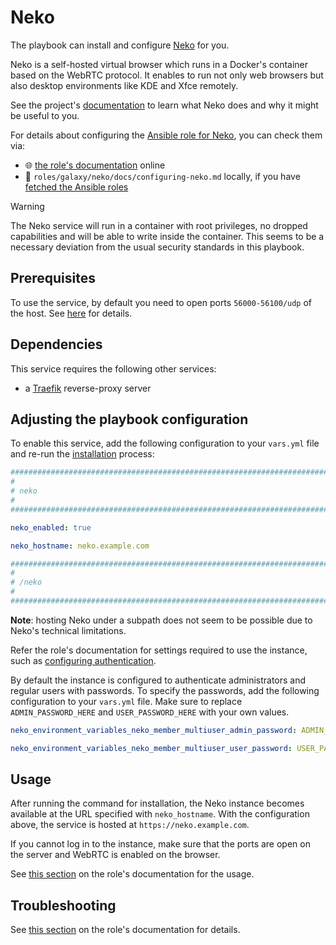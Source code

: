 <!--
SPDX-FileCopyrightText: 2020 - 2024 MDAD project contributors
SPDX-FileCopyrightText: 2020 - 2024 Slavi Pantaleev
SPDX-FileCopyrightText: 2020 Aaron Raimist
SPDX-FileCopyrightText: 2020 Chris van Dijk
SPDX-FileCopyrightText: 2020 Dominik Zajac
SPDX-FileCopyrightText: 2020 Mickaël Cornière
SPDX-FileCopyrightText: 2022 François Darveau
SPDX-FileCopyrightText: 2022 Julian Foad
SPDX-FileCopyrightText: 2022 Warren Bailey
SPDX-FileCopyrightText: 2023 Antonis Christofides
SPDX-FileCopyrightText: 2023 Felix Stupp
SPDX-FileCopyrightText: 2023 Pierre 'McFly' Marty
SPDX-FileCopyrightText: 2024 Julian-Samuel Gebühr
SPDX-FileCopyrightText: 2024 - 2025 Suguru Hirahara

SPDX-License-Identifier: AGPL-3.0-or-later
-->

# Neko

The playbook can install and configure [Neko](https://neko.m1k1o.net/) for you.

Neko is a self-hosted virtual browser which runs in a Docker's container based on the WebRTC protocol. It enables to run not only web browsers but also desktop environments like KDE and Xfce remotely.

See the project's [documentation](https://neko.m1k1o.net/docs/v3/introduction) to learn what Neko does and why it might be useful to you.

For details about configuring the [Ansible role for Neko](https://github.com/mother-of-all-self-hosting/ansible-role-neko), you can check them via:
- 🌐 [the role's documentation](https://github.com/mother-of-all-self-hosting/ansible-role-neko/blob/main/docs/configuring-neko.md) online
- 📁 `roles/galaxy/neko/docs/configuring-neko.md` locally, if you have [fetched the Ansible roles](../installing.md)

> [!WARNING]
> The Neko service will run in a container with root privileges, no dropped capabilities and will be able to write inside the container. This seems to be a necessary deviation from the usual security standards in this playbook.

## Prerequisites

To use the service, by default you need to open ports `56000-56100/udp` of the host. See [here](https://neko.m1k1o.net/docs/v3/configuration/webrtc#epr) for details.

## Dependencies

This service requires the following other services:

- a [Traefik](traefik.md) reverse-proxy server

## Adjusting the playbook configuration

To enable this service, add the following configuration to your `vars.yml` file and re-run the [installation](../installing.md) process:

```yaml
########################################################################
#                                                                      #
# neko                                                                 #
#                                                                      #
########################################################################

neko_enabled: true

neko_hostname: neko.example.com

########################################################################
#                                                                      #
# /neko                                                                #
#                                                                      #
########################################################################
```

**Note**: hosting Neko under a subpath does not seem to be possible due to Neko's technical limitations.

Refer the role's documentation for settings required to use the instance, such as [configuring authentication](https://github.com/mother-of-all-self-hosting/ansible-role-neko/blob/main/docs/configuring-neko.md#configuring-authentication).

By default the instance is configured to authenticate administrators and regular users with passwords. To specify the passwords, add the following configuration to your `vars.yml` file. Make sure to replace `ADMIN_PASSWORD_HERE` and `USER_PASSWORD_HERE` with your own values.

```yaml
neko_environment_variables_neko_member_multiuser_admin_password: ADMIN_PASSWORD_HERE

neko_environment_variables_neko_member_multiuser_user_password: USER_PASSWORD_HERE
```

## Usage

After running the command for installation, the Neko instance becomes available at the URL specified with `neko_hostname`. With the configuration above, the service is hosted at `https://neko.example.com`.

If you cannot log in to the instance, make sure that the ports are open on the server and WebRTC is enabled on the browser.

See [this section](https://github.com/mother-of-all-self-hosting/ansible-role-neko/blob/main/docs/configuring-neko.md#usage) on the role's documentation for the usage.

## Troubleshooting

See [this section](https://github.com/mother-of-all-self-hosting/ansible-role-neko/blob/main/docs/configuring-neko.md#troubleshooting) on the role's documentation for details.

